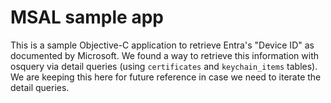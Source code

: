 # MSAL sample app

This is a sample Objective-C application to retrieve Entra's "Device ID" as documented by Microsoft.
We found a way to retrieve this information with osquery via detail queries (using `certificates` and `keychain_items` tables).
We are keeping this here for future reference in case we need to iterate the detail queries.
